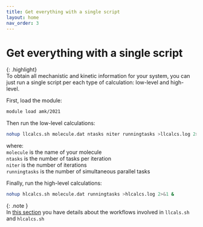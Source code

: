 ```yaml
---
title: Get everything with a single script
layout: home
nav_order: 3
---
```


# Get everything with a single script

{: .highlight}  
To obtain all mechanistic and kinetic information for your system, you can just run a single script per each type of calculation: low-level and high-level.  

First, load the module:
```bash
module load amk/2021
```
Then run the low-level calculations:
```bash
nohup llcalcs.sh molecule.dat ntasks niter runningtasks >llcalcs.log 2>&1 &
```
where:  
<code>molecule</code> is the name of your molecule  
<code>ntasks</code> is the number of tasks per iteration  
<code>niter</code> is the number of iterations  
<code>runningtasks</code> is the number of simultaneous parallel tasks   

Finally, run the high-level calculations:
```bash
nohup hlcalcs.sh molecule.dat runningtasks >hlcalcs.log 2>&1 &
```
{: .note }   
In [this section](https://emartineznunez.github.io/AutoMeKin/docs/scripts.html) you have details about the workflows involved in `llcals.sh` and `hlcalcs.sh`   
